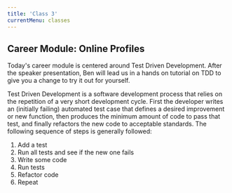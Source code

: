 ```yaml
---
title: 'Class 3'
currentMenu: classes
---
```


## Career Module: Online Profiles

Today's career module is centered around Test Driven Development. After the speaker presentation, Ben will lead us in a hands on tutorial on TDD to give you a change to try it out for yourself.

Test Driven Development is a software development process that relies on the repetition of a very short development cycle. First the developer writes an (initially failing) automated test case that defines a desired improvement or new function, then produces the minimum amount of code to pass that test, and finally refactors the new code to acceptable standards.
The following sequence of steps is generally followed:

1. Add a test
2. Run all tests and see if the new one fails
3. Write some code
4. Run tests
5. Refactor code
6. Repeat
